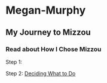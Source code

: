 # Megan-Murphy
## My Journey to Mizzou
### Read about How I Chose Mizzou

Step 1:

Step 2: [Deciding What to Do](page2.md)
